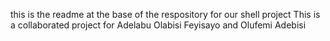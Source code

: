 this is the readme at the base of the respository for our shell project
This is a collaborated project for Adelabu Olabisi Feyisayo and Olufemi Adebisi
